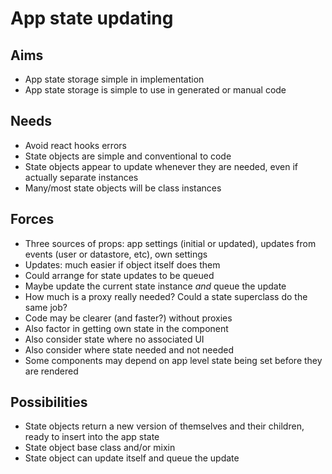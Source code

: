 App state updating
==================

Aims
----

- App state storage simple in implementation
- App state storage is simple to use in generated or manual code

Needs
-----

- Avoid react hooks errors
- State objects are simple and conventional to code
- State objects appear to update whenever they are needed, even if actually separate instances
- Many/most state objects will be class instances


Forces
------
- Three sources of props: app settings (initial or updated), updates from events (user or datastore, etc), own settings
- Updates: much easier if object itself does them
- Could arrange for state updates to be queued
- Maybe update the current state instance _and_ queue the update
- How much is a proxy really needed?  Could a state superclass do the same job?
- Code may be clearer (and faster?) without proxies
- Also factor in getting own state in the component
- Also consider state where no associated UI
- Also consider where state needed and not needed
- Some components may depend on app level state being set before they are rendered

Possibilities
-------------

- State objects return a new version of themselves and their children, ready to insert into the app state
- State object base class and/or mixin
- State object can update itself and queue the update